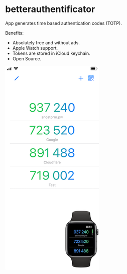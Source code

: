 # betterauthentificator

App generates time based authentication codes (TOTP).

Benefits:
- Absolutely free and without ads.
- Apple Watch support.
- Tokens are stored in iCloud keychain.
- Open Source.

![image](/img/screen.png)